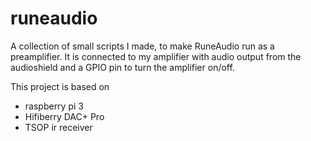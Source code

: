 # runeaudio
A collection of small scripts I made, to make RuneAudio run as a preamplifier.
It is connected to my amplifier with audio output from the audioshield and a GPIO pin to turn the amplifier on/off.

This project is based on
- raspberry pi 3
- Hifiberry DAC+ Pro
- TSOP ir receiver


